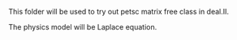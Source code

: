 This folder will be used to try out petsc matrix free class in deal.II.

The physics model will be Laplace equation.
